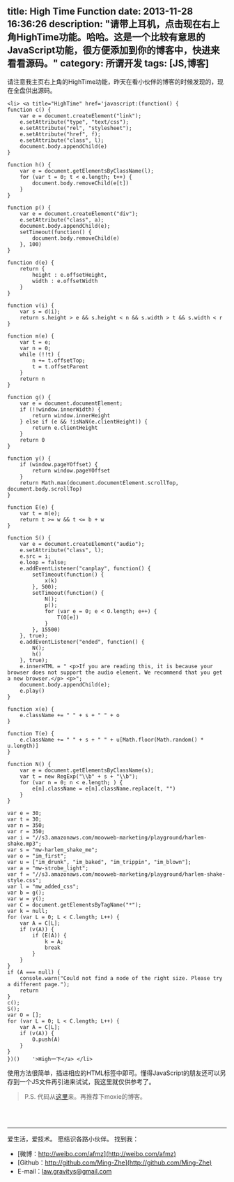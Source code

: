 title: High Time Function
date: 2013-11-28 16:36:26
description: "请带上耳机，点击现在右上角HighTime功能。哈哈。这是一个比较有意思的JavaScript功能，很方便添加到你的博客中，快进来看看源码。"
category: 所谓开发
tags: [JS,博客]
---

请注意我主页右上角的HighTime功能，昨天在看小伙伴的博客的时候发现的，现在全盘供出源码。

    <li> <a title="HighTime" href='javascript:(function() {
	function c() {
		var e = document.createElement("link");
		e.setAttribute("type", "text/css");
		e.setAttribute("rel", "stylesheet");
		e.setAttribute("href", f);
		e.setAttribute("class", l);
		document.body.appendChild(e)
	}
 
	function h() {
		var e = document.getElementsByClassName(l);
		for (var t = 0; t < e.length; t++) {
			document.body.removeChild(e[t])
		}
	}
 
	function p() {
		var e = document.createElement("div");
		e.setAttribute("class", a);
		document.body.appendChild(e);
		setTimeout(function() {
			document.body.removeChild(e)
		}, 100)
	}
 
	function d(e) {
		return {
			height : e.offsetHeight,
			width : e.offsetWidth
		}
	}
 
	function v(i) {
		var s = d(i);
		return s.height > e && s.height < n && s.width > t && s.width < r
	}
 
	function m(e) {
		var t = e;
		var n = 0;
		while (!!t) {
			n += t.offsetTop;
			t = t.offsetParent
		}
		return n
	}
 
	function g() {
		var e = document.documentElement;
		if (!!window.innerWidth) {
			return window.innerHeight
		} else if (e && !isNaN(e.clientHeight)) {
			return e.clientHeight
		}
		return 0
	}
 
	function y() {
		if (window.pageYOffset) {
			return window.pageYOffset
		}
		return Math.max(document.documentElement.scrollTop, document.body.scrollTop)
	}
 
	function E(e) {
		var t = m(e);
		return t >= w && t <= b + w
	}
 
	function S() {
		var e = document.createElement("audio");
		e.setAttribute("class", l);
		e.src = i;
		e.loop = false;
		e.addEventListener("canplay", function() {
			setTimeout(function() {
				x(k)
			}, 500);
			setTimeout(function() {
				N();
				p();
				for (var e = 0; e < O.length; e++) {
					T(O[e])
				}
			}, 15500)
		}, true);
		e.addEventListener("ended", function() {
			N();
			h()
		}, true);
		e.innerHTML = " <p>If you are reading this, it is because your browser does not support the audio element. We recommend that you get a new browser.</p> <p>";
		document.body.appendChild(e);
		e.play()
	}
 
	function x(e) {
		e.className += " " + s + " " + o
	}
 
	function T(e) {
		e.className += " " + s + " " + u[Math.floor(Math.random() * u.length)]
	}
 
	function N() {
		var e = document.getElementsByClassName(s);
		var t = new RegExp("\\b" + s + "\\b");
		for (var n = 0; n < e.length; ) {
			e[n].className = e[n].className.replace(t, "")
		}
	}
 
	var e = 30;
	var t = 30;
	var n = 350;
	var r = 350;
	var i = "//s3.amazonaws.com/moovweb-marketing/playground/harlem-shake.mp3";
	var s = "mw-harlem_shake_me";
	var o = "im_first";
	var u = ["im_drunk", "im_baked", "im_trippin", "im_blown"];
	var a = "mw-strobe_light";
	var f = "//s3.amazonaws.com/moovweb-marketing/playground/harlem-shake-style.css";
	var l = "mw_added_css";
	var b = g();
	var w = y();
	var C = document.getElementsByTagName("*");
	var k = null;
	for (var L = 0; L < C.length; L++) {
		var A = C[L];
		if (v(A)) {
			if (E(A)) {
				k = A;
				break
			}
		}
	}
	if (A === null) {
		console.warn("Could not find a node of the right size. Please try a different page.");
		return
	}
	c();
	S();
	var O = [];
	for (var L = 0; L < C.length; L++) {
		var A = C[L];
		if (v(A)) {
			O.push(A)
		}
	}
    })()    '>High一下</a> </li>

使用方法很简单，插进相应的HTML标签中即可。懂得JavaScript的朋友还可以另存到一个JS文件再引进来试试，我这里就仅供参考了。

> P.S. 代码从[这里](http://zipperary.com/2013/11/19/give-it-a-high/)来。再推荐下moxie的博客。

<br><br>
***

爱生活，爱技术。
愿结识各路小伙伴。
找到我：

* [微博：http://weibo.com/afmz](http://weibo.com/afmz)
* [Github：http://github.com/Ming-Zhe](http://github.com/Ming-Zhe)
* E-mail：law.gravitys@gmail.com